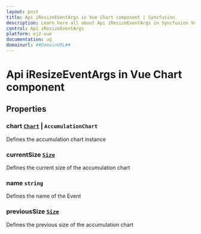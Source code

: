 ```yaml
---
layout: post
title: Api iResizeEventArgs in Vue Chart component | Syncfusion
description: Learn here all about Api iResizeEventArgs in Syncfusion Vue Chart component of Syncfusion Essential JS 2 and more.
control: Api iResizeEventArgs 
platform: ej2-vue
documentation: ug
domainurl: ##DomainURL##
---
```


# Api iResizeEventArgs in Vue Chart component

## Properties

### chart [`Chart`](https://ej2.syncfusion.com/vue/documentation/api-chart.html) &#124;  `AccumulationChart`

Defines the accumulation chart instance

### currentSize [`Size`](https://ej2.syncfusion.com/vue/documentation/api-size.html)

Defines the current size of the accumulation chart

### name `string`

Defines the name of the Event

### previousSize [`Size`](https://ej2.syncfusion.com/vue/documentation/api-size.html)

Defines the previous size of the accumulation chart
